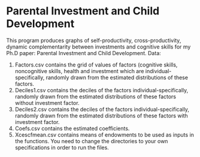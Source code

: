 # Parental Investment and Child Development
This program produces graphs of self-productivity, cross-productivity, dynamic complementarity between investments and cognitive skills for my Ph.D paper: Parental Investment and Child Development.
Data:
1. Factors.csv contains the grid of values of factors (cognitive skills, noncognitive skills, health and investment which are individual-specifically, randomly drawn from the estimated distributions of these factors.
2. Deciles1.csv contains the deciles of the factors individual-specifically, randomly drawn from the estimated distributions of these factors without investment factor.
3. Deciles2.csv contains the deciles of the factors individual-specifically, randomly drawn from the estimated distributions of these factors with investment factor. 
4. Coefs.csv contains the estimated coefficients.
5. Xcescfmean.csv contains means of endowments to be used as inputs in the functions.
You need to change the directories to your own specifications in order to run the files.

